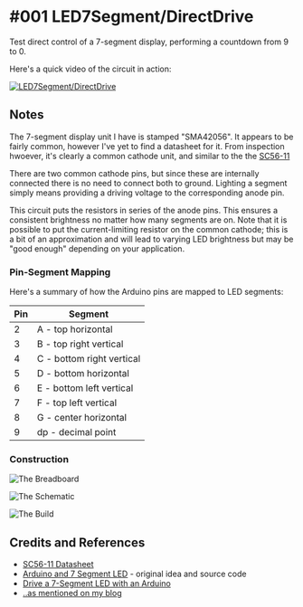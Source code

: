 # #001 LED7Segment/DirectDrive

Test direct control of a 7-segment display, performing a countdown from 9 to 0.

Here's a quick video of the circuit in action:

[![LED7Segment/DirectDrive](https://img.youtube.com/vi/R90zCCvA7_M/0.jpg)](https://www.youtube.com/watch?v=R90zCCvA7_M)


## Notes

The 7-segment display unit I have is stamped "SMA42056". It appears to be fairly common, however I've yet to find a datasheet for it.
From inspection hwoever, it's clearly a common cathode unit, and similar to the
the [SC56-11](../assets/SC56-11_datasheet.pdf?raw=true)

There are two common cathode pins, but since these are internally connected there is no need to connect both to ground.
Lighting a segment simply means providing a driving voltage to the corresponding anode pin.

This circuit puts the resistors in series of the anode pins. This ensures a consistent brightness no matter how many segments are on. Note that it is possible to put the current-limiting resistor on the common cathode;
this is a bit of an approximation and will lead to varying LED brightness but may be "good enough" depending on your application.

### Pin-Segment Mapping

Here's a summary of how the Arduino pins are mapped to LED segments:

| Pin | Segment                    |
|-----|----------------------------|
|  2  |  A - top horizontal        |
|  3  |  B - top right vertical    |
|  4  |  C - bottom right vertical |
|  5  |  D - bottom horizontal     |
|  6  |  E - bottom left vertical  |
|  7  |  F - top left vertical     |
|  8  |  G - center  horizontal    |
|  9  |  dp - decimal point        |

### Construction

![The Breadboard](./assets/DirectDrive_bb.jpg?raw=true)

![The Schematic](./assets/DirectDrive_schematic.jpg?raw=true)

![The Build](./assets/DirectDrive_build.jpg?raw=true)

## Credits and References

* [SC56-11 Datasheet](../assets/SC56-11_datasheet.pdf?raw=true)
* [Arduino and 7 Segment LED](http://www.hacktronics.com/Tutorials/arduino-and-7-segment-led.html) - original idea and source code
* [Drive a 7-Segment LED with an Arduino](http://makezine.com/projects/drive-a-7-segment-led-with-an-arduino/)
* [..as mentioned on my blog](https://blog.tardate.com/2016/02/littlearduinoprojects001-basics-of-7.html)
